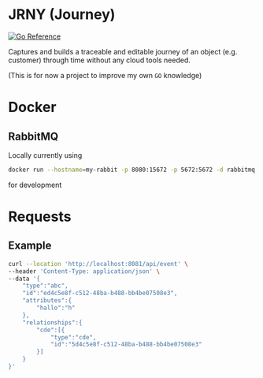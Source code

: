 # JRNY (Journey)

[![Go Reference](https://pkg.go.dev/badge/github.com/L4B0MB4/JRNY.svg)](https://pkg.go.dev/github.com/L4B0MB4/JRNY)

Captures and builds a traceable and editable journey of an object (e.g. customer) through time without any cloud tools needed.

(This is for now a project to improve my own `GO` knowledge)

# Docker

## RabbitMQ

Locally currently using

```bash
docker run --hostname=my-rabbit -p 8080:15672 -p 5672:5672 -d rabbitmq:3-management
```

for development

# Requests

## Example

```bash
curl --location 'http://localhost:8081/api/event' \
--header 'Content-Type: application/json' \
--data '{
    "type":"abc",
    "id":"ed4c5e8f-c512-48ba-b488-bb4be07508e3",
    "attributes":{
        "hallo":"h"
    },
    "relationships":{
        "cde":[{
            "type":"cde",
            "id":"5d4c5e8f-c512-48ba-b488-bb4be07508e3"
        }]
    }
}'
```
